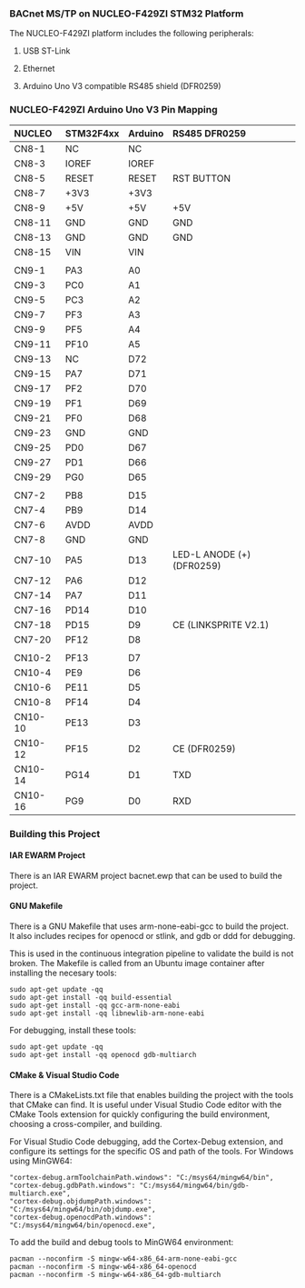 ### BACnet MS/TP on NUCLEO-F429ZI STM32 Platform

The NUCLEO-F429ZI platform includes the following peripherals:

1) USB ST-Link

2) Ethernet

3) Arduino Uno V3 compatible RS485 shield (DFR0259)

### NUCLEO-F429ZI Arduino Uno V3 Pin Mapping

| NUCLEO   | STM32F4xx   | Arduino     | RS485 DFR0259
|:---------|:------------|:------------|:------------
| CN8-1    | NC          | NC          |
| CN8-3    | IOREF       | IOREF       |
| CN8-5    | RESET       | RESET       | RST BUTTON
| CN8-7    | +3V3        | +3V3        |
| CN8-9    | +5V         | +5V         | +5V
| CN8-11   | GND         | GND         | GND
| CN8-13   | GND         | GND         | GND
| CN8-15   | VIN         | VIN         |
|          |             |             |
| CN9-1    | PA3         | A0          |
| CN9-3    | PC0         | A1          |
| CN9-5    | PC3         | A2          |
| CN9-7    | PF3         | A3          |
| CN9-9    | PF5         | A4          |
| CN9-11   | PF10        | A5          |
| CN9-13   | NC          | D72         |
| CN9-15   | PA7         | D71         |
| CN9-17   | PF2         | D70         |
| CN9-19   | PF1         | D69         |
| CN9-21   | PF0         | D68         |
| CN9-23   | GND         | GND         |
| CN9-25   | PD0         | D67         |
| CN9-27   | PD1         | D66         |
| CN9-29   | PG0         | D65         |
|          |             |             |
| CN7-2    | PB8         | D15         |
| CN7-4    | PB9         | D14         |
| CN7-6    | AVDD        | AVDD        |
| CN7-8    | GND         | GND         |
| CN7-10   | PA5         | D13         | LED-L ANODE (+) (DFR0259)
| CN7-12   | PA6         | D12         |
| CN7-14   | PA7         | D11         |
| CN7-16   | PD14        | D10         |
| CN7-18   | PD15        | D9          | CE (LINKSPRITE V2.1)
| CN7-20   | PF12        | D8          |
|          |             |             |
| CN10-2   | PF13        | D7          |
| CN10-4   | PE9         | D6          |
| CN10-6   | PE11        | D5          |
| CN10-8   | PF14        | D4          |
| CN10-10  | PE13        | D3          |
| CN10-12  | PF15        | D2          | CE (DFR0259)
| CN10-14  | PG14        | D1          | TXD
| CN10-16  | PG9         | D0          | RXD

### Building this Project

#### IAR EWARM Project

There is an IAR EWARM project bacnet.ewp that can be used to build the project.

#### GNU Makefile

There is a GNU Makefile that uses arm-none-eabi-gcc to build the project.
It also includes recipes for openocd or stlink, and gdb or ddd for debugging.

This is used in the continuous integration pipeline to validate the build
is not broken.  The Makefile is called from an Ubuntu image container
after installing the necesary tools:

    sudo apt-get update -qq
    sudo apt-get install -qq build-essential
    sudo apt-get install -qq gcc-arm-none-eabi
    sudo apt-get install -qq libnewlib-arm-none-eabi

For debugging, install these tools:

    sudo apt-get update -qq
    sudo apt-get install -qq openocd gdb-multiarch

#### CMake & Visual Studio Code

There is a CMakeLists.txt file that enables building the project with the
tools that CMake can find.  It is useful under Visual Studio Code editor 
with the CMake Tools extension for quickly configuring the build environment, 
choosing a cross-compiler, and building.

For Visual Studio Code debugging, add the Cortex-Debug extension, and configure
its settings for the specific OS and path of the tools.  For Windows using 
MinGW64:

    "cortex-debug.armToolchainPath.windows": "C:/msys64/mingw64/bin",
    "cortex-debug.gdbPath.windows": "C:/msys64/mingw64/bin/gdb-multiarch.exe",
    "cortex-debug.objdumpPath.windows": "C:/msys64/mingw64/bin/objdump.exe",
    "cortex-debug.openocdPath.windows": "C:/msys64/mingw64/bin/openocd.exe",

To add the build and debug tools to MinGW64 environment:

    pacman --noconfirm -S mingw-w64-x86_64-arm-none-eabi-gcc
    pacman --noconfirm -S mingw-w64-x86_64-openocd
    pacman --noconfirm -S mingw-w64-x86_64-gdb-multiarch

